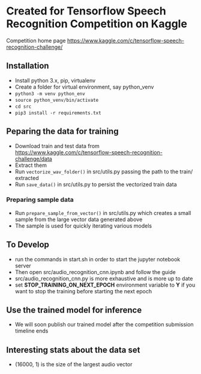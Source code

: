 # Created for Tensorflow Speech Recognition Competition on Kaggle

Competition home page https://www.kaggle.com/c/tensorflow-speech-recognition-challenge/

## Installation
- Install python 3.x, pip, virtualenv
- Create a folder for virtual environment, say python_venv
- `python3 -m venv python_env`
- `source python_venv/bin/activate`
- `cd src`
- `pip3 install -r requirements.txt`

## Peparing the data for training
- Download train and test data from https://www.kaggle.com/c/tensorflow-speech-recognition-challenge/data
- Extract them
- Run `vectorize_wav_folder()` in src/utils.py passing the path to the train/ extracted
- Run `save_data()` in src/utils.py to persist the vectorized train data

### Preparing sample data
- Run `prepare_sample_from_vector()` in src/utils.py which creates a small sample from the large vector data generated above 
- The sample is used for quickly iterating various models

## To Develop
- run the commands in start.sh in order to start the jupyter notebook server
- Then open src/audio_recognition_cnn.ipynb and follow the guide
- src/audio_recognition_cnn.py is more exhaustive and is more up to date
- set **STOP_TRAINING_ON_NEXT_EPOCH** environment variable to **Y** if you want to stop the training before starting the next epoch

## Use the trained model for inference
- We will soon publish our trained model after the competition submission timeline ends

## Interesting stats about the data set
- (16000, 1) is the size of the largest audio vector 
